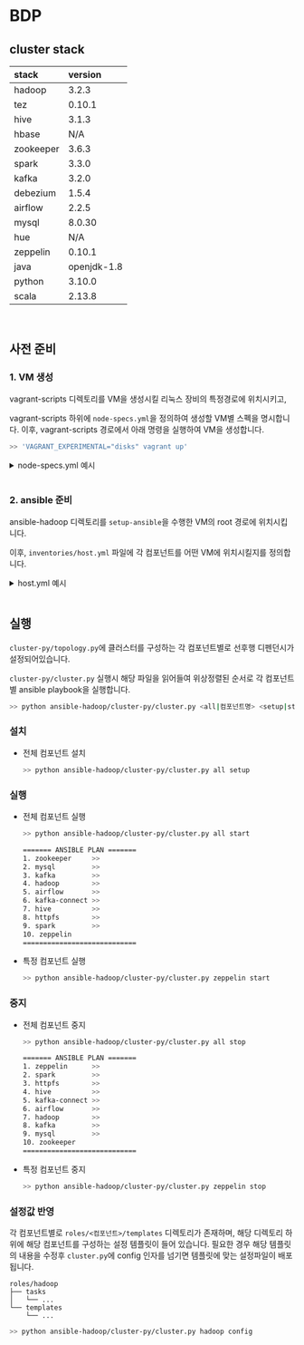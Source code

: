 # BDP

## cluster stack

| stack             | version     |
|:------------------|:------------|
| hadoop            | 3.2.3       |
| tez               | 0.10.1      |
| hive              | 3.1.3       |
| hbase             | N/A         |
| zookeeper         | 3.6.3       |
| spark             | 3.3.0       |
| kafka             | 3.2.0       |
| debezium          | 1.5.4       |
| airflow           | 2.2.5       |
| mysql             | 8.0.30      |
| hue               | N/A         |
| zeppelin          | 0.10.1      |
| java              | openjdk-1.8 |
| python            | 3.10.0      |
| scala             | 2.13.8      |


<br/>

## 사전 준비

### 1. VM 생성

vagrant-scripts 디렉토리를 VM을 생성시킬 리눅스 장비의 특정경로에 위치시키고,

vagrant-scripts 하위에 `node-specs.yml`을 정의하여 생성할 VM별 스펙을 명시합니다.
이후, vagrant-scripts 경로에서 아래 명령을 실행하여 VM을 생성합니다.

```bash
>> 'VAGRANT_EXPERIMENTAL="disks" vagrant up'
```

<details>
<summary>node-specs.yml 예시</summary>
  
```yaml
- name: bdp-dn1
  box: rockylinux/8
  network: public_network
  network_if: enp1s0
  ip: 192.168.45.241
  mem: 16
  cpu: 4
  disk: 100
  items:
    - install-python

- name: bdp-dn2
  box: rockylinux/8
  network: public_network
  network_if: enp1s0
  ip: 192.168.45.242
  mem: 16
  cpu: 4
  disk: 100
  items:
    - install-python

- name: bdp-dn3
  box: rockylinux/8
  network: public_network
  network_if: enp1s0
  ip: 192.168.45.243
  mem: 16
  cpu: 4
  disk: 100
  items:
    - install-python

- name: bdp-nn2
  box: rockylinux/8
  network: public_network
  network_if: enp1s0
  ip: 192.168.45.245
  mem: 20
  cpu: 4
  disk: 100
  items:
    - install-python

- name: bdp-nn1
  box: rockylinux/8
  network: public_network
  network_if: enp1s0
  ip: 192.168.45.240
  mem: 20
  cpu: 4
  disk: 100
  items:
    - install-python

- name: bdp-eg1
  box: rockylinux/8
  network: public_network
  network_if: enp1s0
  ip: 192.168.45.244
  mem: 20
  cpu: 8
  disk: 200
  items:
    - install-python
    - setup-ansible
    - copy-sshkey
```
</details>

<br/>

### 2. ansible 준비

ansible-hadoop 디렉토리를 `setup-ansible`을 수행한 VM의 root 경로에 위치시킵니다.

이후, `inventories/host.yml` 파일에 각 컴포넌트를 어떤 VM에 위치시킬지를 정의합니다.

<details>
<summary>host.yml 예시</summary>

```yaml
all:
  hosts:
    bdp-nn[1:2]:
    bdp-eg1:
    bdp-dn[1:3]:
  
  children:
    appmaster:
      hosts:
        bdp-eg1:

    namenode:
      hosts:
        bdp-nn1:
          status: active
        bdp-nn2:
          status: standby
    
    datanode:
      hosts:
        bdp-dn[1:3]:

    resourcemanager:
      hosts:
        bdp-nn[1:2]:

    journalnode:
      hosts:
        bdp-eg1:
        bdp-nn[1:2]:

    historyserver:
      hosts:
        bdp-nn2:

    zookeeper:
      hosts:
        bdp-eg1:
          id: 1
        bdp-nn1:
          id: 2
        bdp-nn2:
          id: 3

    kafka:
      hosts:
        bdp-dn1:
          id: 1
        bdp-dn2:
          id: 2
        bdp-dn3:
          id: 3

    kafka_connect:
      hosts:
        bdp-eg1:

    mysql:
      hosts:
        bdp-nn1:

    airflow:
      hosts:
        bdp-eg1:

    hiveserver2:
      hosts:
        bdp-nn1:

    hivemetastore:
      hosts:
        bdp-nn1:

    spark_historyserver:
      hosts:
        bdp-nn2:

    zeppelin:
      hosts:
        bdp-eg1:

    hadoop:
      children:
        namenode:
        datanode:
        resourcemanager:
        journalnode:
        historyserver:

    hive:
      children:
        hiveserver2:
        hivemetastore:

    spark:
      children:
        spark_historyserver:
```
</details>

<br/>

## 실행

`cluster-py/topology.py`에 클러스터를 구성하는 각 컴포넌트별로 선후행 디펜던시가 설정되어있습니다.

`cluster-py/cluster.py` 실행시 해당 파일을 읽어들여 위상정렬된 순서로 각 컴포넌트별 ansible playbook을 실행합니다.
```bash
>> python ansible-hadoop/cluster-py/cluster.py <all|컴포넌트명> <setup|start|stop|config>
```

### 설치
- 전체 컴포넌트 설치
    ```bash
    >> python ansible-hadoop/cluster-py/cluster.py all setup
    ```

### 실행
- 전체 컴포넌트 실행
    ```bash
    >> python ansible-hadoop/cluster-py/cluster.py all start

    ======= ANSIBLE PLAN =======
    1. zookeeper     >>
    2. mysql         >>
    3. kafka         >>
    4. hadoop        >>
    5. airflow       >>
    6. kafka-connect >>
    7. hive          >>
    8. httpfs        >>
    9. spark         >>
    10. zeppelin
    ============================
    ```

- 특정 컴포넌트 실행
    ```bash
    >> python ansible-hadoop/cluster-py/cluster.py zeppelin start
    ```

### 중지
- 전체 컴포넌트 중지
    ```bash
    >> python ansible-hadoop/cluster-py/cluster.py all stop

    ======= ANSIBLE PLAN =======
    1. zeppelin      >>
    2. spark         >>
    3. httpfs        >>
    4. hive          >>
    5. kafka-connect >>
    6. airflow       >>
    7. hadoop        >>
    8. kafka         >>
    9. mysql         >>
    10. zookeeper
    ============================
    ```

- 특정 컴포넌트 중지
    ```bash
    >> python ansible-hadoop/cluster-py/cluster.py zeppelin stop
    ```

### 설정값 반영

각 컴포넌트별로 `roles/<컴포넌트>/templates` 디렉토리가 존재하며, 해당 디렉토리 하위에 해당 컴포넌트를 구성하는 설정 템플릿이 들어 있습니다.
필요한 경우 해당 템플릿의 내용을 수정후 `cluster.py`에 config 인자를 넘기면 템플릿에 맞는 설정파일이 배포됩니다.

```
roles/hadoop
├── tasks
│   └── ...
└── templates
    └── ...
```

```bash
>> python ansible-hadoop/cluster-py/cluster.py hadoop config
```